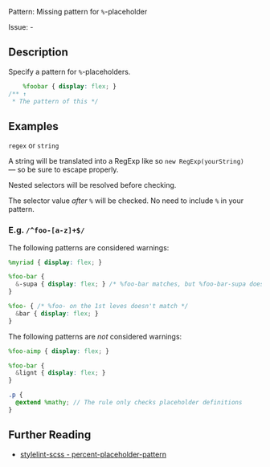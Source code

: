 Pattern: Missing pattern for `%`-placeholder

Issue: -

## Description

Specify a pattern for `%`-placeholders.

```scss
    %foobar { display: flex; }
/** ↑
 * The pattern of this */
```

## Examples

`regex` or `string`

A string will be translated into a RegExp like so `new RegExp(yourString)` — so be sure to escape properly.

Nested selectors will be resolved before checking.

The selector value *after `%`* will be checked. No need to include `%` in your pattern.

### E.g. `/^foo-[a-z]+$/`

The following patterns are considered warnings:

```scss
%myriad { display: flex; }
```

```scss
%foo-bar { 
  &-supa { display: flex; } /* %foo-bar matches, but %foo-bar-supa doesn't */
}
```

```scss
%foo- { /* %foo- on the 1st leves doesn't match */
  &bar { display: flex; }
}
```

The following patterns are *not* considered warnings:

```scss
%foo-aimp { display: flex; }
```

```scss
%foo-bar { 
  &lignt { display: flex; }
}
```

```scss
.p {
  @extend %mathy; // The rule only checks placeholder definitions
}
```

## Further Reading

* [stylelint-scss - percent-placeholder-pattern](https://github.com/kristerkari/stylelint-scss/blob/master/src/rules/percent-placeholder-pattern/README.md)